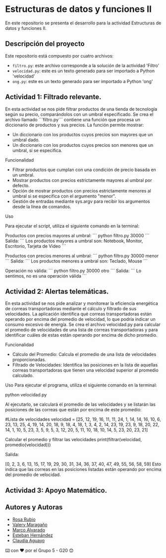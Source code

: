 # Estructuras de datos y funciones II
En este repositorio se presenta el desarrollo para la actividad Estructuras de datos y funciones II.

## Descripción del proyecto

Este repositorio está compuesto por cuatro archivos: 
  - ```filtro.py```: este archivo corresponde a la solución de la actividad 'Filtro'
  - ```velocidad.py```: este es un texto generado para ser importado a Python 'velocidad'
  - ```ong.py```: este es un texto generado para ser importado a Python 'ong'

## Actividad 1: Filtrado relevante.

En esta actividad se nos pide filtrar productos de una tienda de tecnología según su precio, comparándolos con un umbral especificado. Se crea el archivo llamado ´´´filtro.py´´´ contiene una función que procesa un diccionario de productos y sus precios. La función permite mostrar:

- Un diccionario con los productos cuyos precios son mayores que un umbral dado.
- Un diccionario con los productos cuyos precios son menores que un umbral, si se especifica.

Funcionalidad

- Filtrar productos que cumplan con una condición de precio basada en un umbral.
- Mostrar productos con precios estrictamente mayores al umbral por defecto.
- Opción de mostrar productos con precios estrictamente menores al umbral si se especifica con el argumento "menor".
- Gestión de entradas mediante sys.argv para recibir los argumentos desde la línea de comandos.

Uso

Para ejecutar el script, utiliza el siguiente comando en la terminal:

Productos con precios mayores al umbral:
´´´
python filtro.py 30000
´´´
Salida:
´´´
Los productos mayores a umbral son: Notebook, Monitor, Escritorio, Tarjeta de Video
´´´

Productos con precios menores al umbral:
´´´
python filtro.py 30000 menor
´´´
Salida:
´´´
Los productos menores a umbral son: Teclado, Mouse
´´´

Operación no válida:
´´´
python filtro.py 30000 otro
´´´
Salida:
´´´
Lo sentimos, no es una operación válida
´´´
## Actividad 2: Alertas telemáticas.

En esta actividad se nos pide analizar y monitorear la eficiencia energética de correas transportadoras mediante el cálculo y filtrado de sus velocidades. La aplicación identifica qué correas transportadoras están operando por encima del promedio de velocidad, lo que podría indicar un consumo excesivo de energía. Se crea el archivo velocidad.py para calcular el promedio de velocidades de una lista de correas transportadoras y para identificar cuáles de estas están operando por encima de dicho promedio.

Funcionalidad

- Cálculo del Promedio: Calcula el promedio de una lista de velocidades proporcionadas.
- Filtrado de Velocidades: Identifica las posiciones en la lista de aquellas correas transportadoras que tienen una velocidad superior al promedio calculado.

Uso
Para ejecutar el programa, utiliza el siguiente comando en la terminal:

python velocidad.py

Al ejecutarlo, se calculará el promedio de las velocidades y se listarán las posiciones de las correas que están por encima de este promedio:

#Lista de velocidades
velocidad = [25, 12, 19, 16, 11, 11, 24, 1,
14, 14, 16, 10, 6, 23, 13, 25, 4, 19,
14, 20, 18, 9, 18, 4, 18, 1, 3, 4, 2,
14, 23, 19, 23, 9, 18, 20, 22, 14, 1,
10, 5, 23, 3, 5, 9, 5, 3, 12, 20, 5,
11, 10, 18, 10, 14, 5, 23, 20, 23, 21]

Calcular el promedio y filtrar las velocidades
print(filtrar(velocidad, promedio(velocidad)))

Salida:

[0, 2, 3, 6, 13, 15, 17, 19, 29, 30, 31, 34, 36, 37, 40, 47, 49, 55, 56, 58, 59]
Esto indica que las correas en las posiciones listadas están operando por encima del promedio de velocidad.

## Actividad 3: Apoyo Matemático.





## Autores y Autoras

- [Rosa Rubio](https://github.com/PaulinaRubioP)
- [Valery Maragaño](https://github.com/Valyxp)
- [Marco Alvarado](https://github.com/7pixel-cl)
- [Esteban Hernández](https://github.com/stivhc)
- [Claudia Aguayo](https://github.com/aguayo40)

⌨️ con ❤️ por el Grupo 5 - G20 😊
